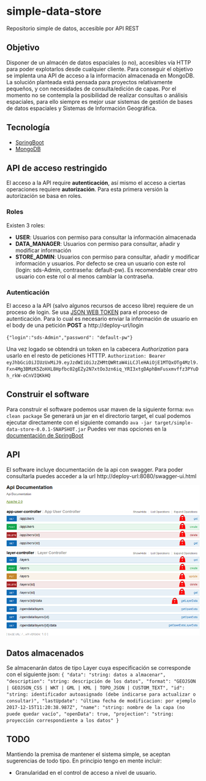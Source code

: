 # simple-data-store
Repositorio simple de datos, accesible por API REST

## Objetivo
Disponer de un almacén de datos espaciales (o no), accesibles vía HTTP para poder explotarlos desde cualquier cliente.
Para conseguir el objetivo se implenta una API de acceso a la información almacenada en MongoDB.
La solución planteada está pensada para proyectos relativamente pequeños, y con necesidades de consulta/edición de capas. Por el momento no se contempla la posibilidad de realizar consultas o análisis espaciales, para ello siempre es mejor usar sistemas de gestión de bases de datos espaciales y Sistemas de Información Geográfica.

## Tecnología
- [SpringBoot](https://projects.spring.io/spring-boot/)
- [MongoDB](http://www.mongodb.org/)

## API de acceso restringido
El acceso a la API require **autenticación**, así mismo el acceso a ciertas operaciones requiere **autorización**. Para esta primera versión la autorización se basa en roles.

### Roles
Existen 3 roles:
- **USER**: Usuarios con permiso para consultar la información almacenada
- **DATA_MANAGER**: Usuarios con permiso para consultar, añadir y modificar información
- **STORE_ADMIN**: Usuarios con permiso para consultar, añadir y modificar información y usuarios. Por defecto se crea un usuario con este rol (login: sds-Admin, contraseña: default-pw). Es recomendable crear otro usuario con este rol o al menos cambiar la contraseña.

### Autenticación
El acceso a la API (salvo algunos recursos de acceso libre) requiere de un proceso de login. Se usa [JSON WEB TOKEN](https://jwt.io/) para el proceso de autenticación. Para lo cual es necesario enviar la información de usuario en el body de una petición **POST** a http://deploy-url/login

`{"login":"sds-Admin","password": "default-pw"}`

Una vez logado se obtendrá un token en la cabecera *Authorization* para usarlo en el resto de peticiones HTTTP.
`Authorization: Bearer eyJhbGciOiJIUzUxMiJ9.eyJzdWIiOiJzZHMtQWRtaW4iLCJleHAiOjE1MTQxOTg4Mzl9.Fxn4Mg3BMzK5ZoHXL8Hpfbc02gEZy2N7xtOo3zn6iq_YRI3xtgDAphBmFusxmvffz3PYuDh_rkW-oCnVIQKkHQ`

## Construir el software
Para construir el software podemos usar maven de la siguiente forma:
`mvn clean package`
Se generará un jar en el directorio target, el cual podemos ejecutar directamente con el siguiente comando
`ava -jar target/simple-data-store-0.0.1-SNAPSHOT.jar`
Puedes ver mas opciones en la [documentación de SpringBoot](https://docs.spring.io/spring-boot/docs/current/reference/html/using-boot-running-your-application.html)

## API
El software incluye documentación de la api con swagger. Para poder consultarla puedes acceder a la url http://deploy-url:8080/swagger-ui.html

![Api-doc](simple-data-store-api-0.0.1.png)

## Datos almacenados
Se almacenarán datos de tipo Layer cuya especificación se corresponde con el siguiente json:
`{
  "data": "string: datos a almacenar",
  "description": "string: descripción de los datos",
  "format": "GEOJSON | GEOJSON_CSS | WKT | GML | KML | TOPO_JSON | CUSTOM_TEXT",
  "id": "string: identificador autoasignado (debe indicarse para actualizar o consultar)",
  "lastUpdate": "última fecha de modificacion: por ejemplo 2017-12-15T11:20:38.987Z",
  "name": "string: nombre de la capa (no puede quedar vacío",
  "openData": true,
  "projection": "string: proyección correspondiente a los datos"
}`

## TODO
Mantiendo la premisa de mantener el sistema simple, se aceptan sugerencias de todo tipo. En principio tengo en mente incluir:
- Granularidad en el control de acceso a nivel de usuario.
